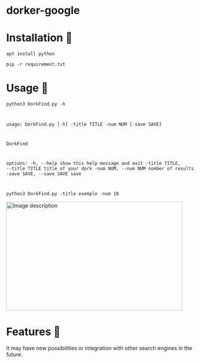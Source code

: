 # dorker-google








# Installation 📝









<code>apt install python</code>

<code>pip -r requirement.txt</code>




# Usage 🚀



<code>python3 DorkFind.py -h

                                                                                                       
usage: DorkFind.py [-h] -title TITLE -num NUM [-save SAVE]

DorkFind

options:
  -h, --help            show this help message and exit
  -title TITLE, --title TITLE
                        title of your dork
  -num NUM, --num NUM   nomber of results
  -save SAVE, --save SAVE
                        save
                                 

</code>




<code>python3 DorkFind.py -title exemple -num 10</code> 



<img src="https://i.postimg.cc/FzbWBX6n/dorkfind.png" alt="Image description" width="470" height="290">


# Features 💬


It may have new possibilities or integration with other search engines in the future.
